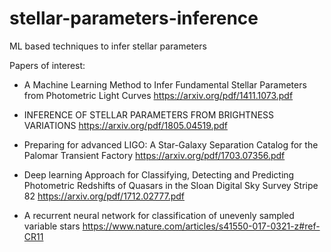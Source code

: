 # stellar-parameters-inference
ML based techniques to infer stellar parameters

Papers of interest:

- A Machine Learning Method to Infer Fundamental Stellar Parameters from Photometric Light Curves
https://arxiv.org/pdf/1411.1073.pdf

- INFERENCE OF STELLAR PARAMETERS FROM BRIGHTNESS VARIATIONS
https://arxiv.org/pdf/1805.04519.pdf

- Preparing for advanced LIGO: A Star-Galaxy Separation Catalog for the Palomar Transient Factory
https://arxiv.org/pdf/1703.07356.pdf

- Deep learning Approach for Classifying, Detecting and Predicting Photometric Redshifts of Quasars in the Sloan Digital Sky Survey Stripe 82
https://arxiv.org/pdf/1712.02777.pdf

- A recurrent neural network for classification of unevenly sampled variable stars
https://www.nature.com/articles/s41550-017-0321-z#ref-CR11

